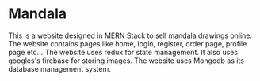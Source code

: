 # Mandala
This is a website designed in MERN Stack to sell mandala drawings online. The website contains pages like home, login, register, order page, profile page etc... The website uses redux for state management. It also uses googles's firebase for storing images. The website uses Mongodb as its database management system.  
